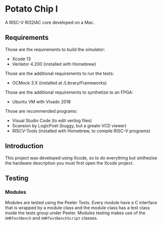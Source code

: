 #  Potato Chip I

A RISC-V RI32IAC core developed on a Mac. 

## Requirements

Those are the requirements to build the simulator: 
 - Xcode 13 
 - Verilator 4.200 (installed with Homebrew)

Those are the additional requirements to run the tests:
 - OCMock 3.X (installed at /Library/Frameworks)

Those are the additional requirements to synthetize to an FPGA: 
 - Ubuntu VM with Vivado 2018
 
Those are recommended programs:
 - Visual Studio Code (to edit verilog files)
 - Scansion by LogicPoet (buggy, but a greatn VCD viewer)
 - RISCV-Tools (installed with Homebrew, to compile RISC-V programs)

## Introduction

This project was developed using Xcode, so to do everything but sinthezise the hardware description you must first open the Xcode project.

## Testing

### Modules

Modules are tested using the Peeler Tests. Every module have a C interface that is wrapped by a module class and the module class has a test class inside the tests group under Peeler. Modules testing makes use of the `UHRTestBench` and `UHRTestBenchScript` classes.
